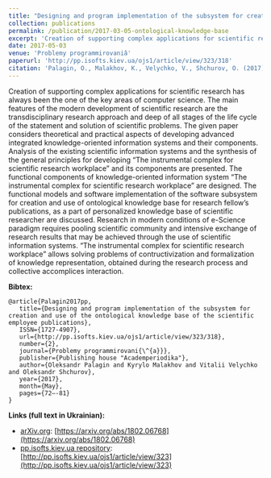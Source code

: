 ```yaml
---
title: "Designing and program implementation of the subsystem for creation and use of the ontological knowledge base of the scientific employee publications"
collection: publications
permalink: /publication/2017-03-05-ontological-knowledge-base
excerpt: 'Creation of supporting complex applications for scientific research has always been the one of the key areas of computer science. The main features of the modern development of scientific research are the transdisciplinary research approach and deep of all stages of the life cycle of the statement and solution of scientific problems. The given paper considers theoretical and practical aspects of developing advanced integrated knowledge-oriented information systems and their components. Analysis of the existing scientific information systems and the synthesis of the general principles for developing “The instrumental complex for scientific research workplace” and its components are presented. The functional components of knowledge-oriented information system “The instrumental complex for scientific research workplace” are designed. The functional models and software implementation of the software subsystem for creation and use of ontological knowledge base for research fellow’s publications, as a part of personalized knowledge base of scientific researcher are discussed. Research in modern conditions of e-Science paradigm requires pooling scientific community and intensive exchange of research results that may be achieved through the use of scientific information systems. “The instrumental complex for scientific research workplace” allows solving problems of contructivization and formalization of knowledge representation, obtained during the research process and collective accomplices interaction.'
date: 2017-05-03
venue: 'Problemy programmirovaniâ'
paperurl: 'http://pp.isofts.kiev.ua/ojs1/article/view/323/318'
citation: 'Palagin, O., Malakhov, K., Velychko, V., Shchurov, O. (2017). Designing and program implementation of the subsystem for creation and use of the ontological knowledge base of the scientific employee publications. <i>Problemy programmirovaniâ, 2</i>, 72–81. Retrieved from'
---
```


Creation of supporting complex applications for scientific research has always been the one of the key areas of computer science. The main features of the modern development of scientific research are the transdisciplinary research approach and deep of all stages of the life cycle of the statement and solution of scientific problems. The given paper considers theoretical and practical aspects of developing advanced integrated knowledge-oriented information systems and their components. Analysis of the existing scientific information systems and the synthesis of the general principles for developing “The instrumental complex for scientific research workplace” and its components are presented. The functional components of knowledge-oriented information system “The instrumental complex for scientific research workplace” are designed. The functional models and software implementation of the software subsystem for creation and use of ontological knowledge base for research fellow’s publications, as a part of personalized knowledge base of scientific researcher are discussed. Research in modern conditions of e-Science paradigm requires pooling scientific community and intensive exchange of research results that may be achieved through the use of scientific information systems. “The instrumental complex for scientific research workplace” allows solving problems of contructivization and formalization of knowledge representation, obtained during the research process and collective accomplices interaction.

**Bibtex:**
```
@article{Palagin2017pp,
   title={Designing and program implementation of the subsystem for creation and use of the ontological knowledge base of the scientific employee publications},
   ISSN={1727-4907},
   url={http://pp.isofts.kiev.ua/ojs1/article/view/323/318},
   number={2},
   journal={Problemy programmirovani{\^{a}}},
   publisher={Publishing house "Academperiodika"},
   author={Oleksandr Palagin and Kyrylo Malakhov and Vitalii Velychko and Oleksandr Shchurov},
   year={2017},
   month={May},
   pages={72–-81}
}
```

**Links (full text in Ukrainian):**
* [arXiv.org](https://arxiv.org/a/0000-0003-3223-9844): [https://arxiv.org/abs/1802.06768](https://arxiv.org/abs/1802.06768)
* [pp.isofts.kiev.ua repository](http://pp.isofts.kiev.ua): [http://pp.isofts.kiev.ua/ojs1/article/view/323](http://pp.isofts.kiev.ua/ojs1/article/view/323)